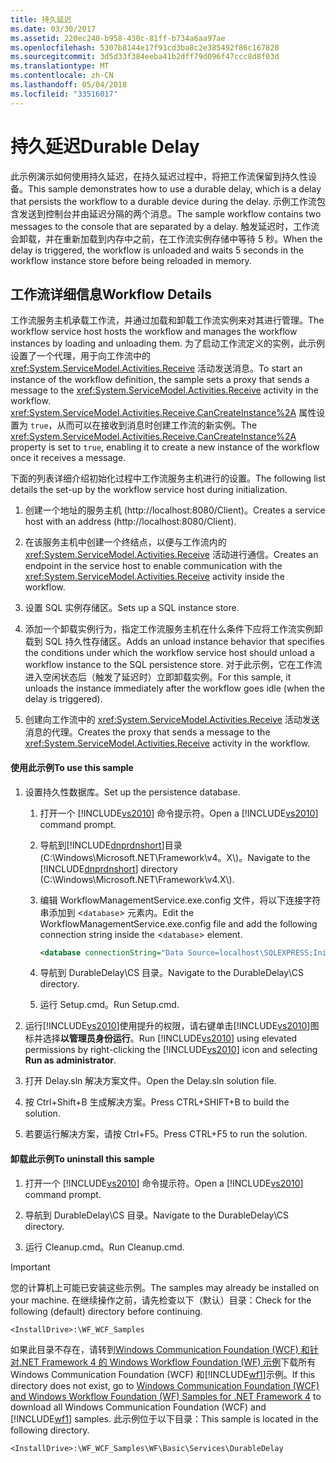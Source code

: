 ```yaml
---
title: 持久延迟
ms.date: 03/30/2017
ms.assetid: 220ec240-b958-430c-81ff-b734a6aa97ae
ms.openlocfilehash: 5307b8144e17f91cd3ba8c2e385492f86c167820
ms.sourcegitcommit: 3d5d33f384eeba41b2dff79d096f47ccc8d8f03d
ms.translationtype: MT
ms.contentlocale: zh-CN
ms.lasthandoff: 05/04/2018
ms.locfileid: "33516017"
---
```

# <a name="durable-delay"></a><span data-ttu-id="fa1e9-102">持久延迟</span><span class="sxs-lookup"><span data-stu-id="fa1e9-102">Durable Delay</span></span>
<span data-ttu-id="fa1e9-103">此示例演示如何使用持久延迟，在持久延迟过程中，将把工作流保留到持久性设备。</span><span class="sxs-lookup"><span data-stu-id="fa1e9-103">This sample demonstrates how to use a durable delay, which is a delay that persists the workflow to a durable device during the delay.</span></span> <span data-ttu-id="fa1e9-104">示例工作流包含发送到控制台并由延迟分隔的两个消息。</span><span class="sxs-lookup"><span data-stu-id="fa1e9-104">The sample workflow contains two messages to the console that are separated by a delay.</span></span> <span data-ttu-id="fa1e9-105">触发延迟时，工作流会卸载，并在重新加载到内存中之前，在工作流实例存储中等待 5 秒。</span><span class="sxs-lookup"><span data-stu-id="fa1e9-105">When the delay is triggered, the workflow is unloaded and waits 5 seconds in the workflow instance store before being reloaded in memory.</span></span>  
  
## <a name="workflow-details"></a><span data-ttu-id="fa1e9-106">工作流详细信息</span><span class="sxs-lookup"><span data-stu-id="fa1e9-106">Workflow Details</span></span>  
 <span data-ttu-id="fa1e9-107">工作流服务主机承载工作流，并通过加载和卸载工作流实例来对其进行管理。</span><span class="sxs-lookup"><span data-stu-id="fa1e9-107">The workflow service host hosts the workflow and manages the workflow instances by loading and unloading them.</span></span> <span data-ttu-id="fa1e9-108">为了启动工作流定义的实例，此示例设置了一个代理，用于向工作流中的 <xref:System.ServiceModel.Activities.Receive> 活动发送消息。</span><span class="sxs-lookup"><span data-stu-id="fa1e9-108">To start an instance of the workflow definition, the sample sets a proxy that sends a message to the <xref:System.ServiceModel.Activities.Receive> activity in the workflow.</span></span> <span data-ttu-id="fa1e9-109"><xref:System.ServiceModel.Activities.Receive.CanCreateInstance%2A> 属性设置为 `true`，从而可以在接收到消息时创建工作流的新实例。</span><span class="sxs-lookup"><span data-stu-id="fa1e9-109">The <xref:System.ServiceModel.Activities.Receive.CanCreateInstance%2A> property is set to `true`, enabling it to create a new instance of the workflow once it receives a message.</span></span>  
  
 <span data-ttu-id="fa1e9-110">下面的列表详细介绍初始化过程中工作流服务主机进行的设置。</span><span class="sxs-lookup"><span data-stu-id="fa1e9-110">The following list details the set-up by the workflow service host during initialization.</span></span>  
  
1.  <span data-ttu-id="fa1e9-111">创建一个地址的服务主机 (http://localhost:8080/Client)。</span><span class="sxs-lookup"><span data-stu-id="fa1e9-111">Creates a service host with an address (http://localhost:8080/Client).</span></span>  
  
2.  <span data-ttu-id="fa1e9-112">在该服务主机中创建一个终结点，以便与工作流内的 <xref:System.ServiceModel.Activities.Receive> 活动进行通信。</span><span class="sxs-lookup"><span data-stu-id="fa1e9-112">Creates an endpoint in the service host to enable communication with the <xref:System.ServiceModel.Activities.Receive> activity inside the workflow.</span></span>  
  
3.  <span data-ttu-id="fa1e9-113">设置 SQL 实例存储区。</span><span class="sxs-lookup"><span data-stu-id="fa1e9-113">Sets up a SQL instance store.</span></span>  
  
4.  <span data-ttu-id="fa1e9-114">添加一个卸载实例行为，指定工作流服务主机在什么条件下应将工作流实例卸载到 SQL 持久性存储区。</span><span class="sxs-lookup"><span data-stu-id="fa1e9-114">Adds an unload instance behavior that specifies the conditions under which the workflow service host should unload a workflow instance to the SQL persistence store.</span></span> <span data-ttu-id="fa1e9-115">对于此示例，它在工作流进入空闲状态后（触发了延迟时）立即卸载实例。</span><span class="sxs-lookup"><span data-stu-id="fa1e9-115">For this sample, it unloads the instance immediately after the workflow goes idle (when the delay is triggered).</span></span>  
  
5.  <span data-ttu-id="fa1e9-116">创建向工作流中的 <xref:System.ServiceModel.Activities.Receive> 活动发送消息的代理。</span><span class="sxs-lookup"><span data-stu-id="fa1e9-116">Creates the proxy that sends a message to the <xref:System.ServiceModel.Activities.Receive> activity in the workflow.</span></span>  
  
#### <a name="to-use-this-sample"></a><span data-ttu-id="fa1e9-117">使用此示例</span><span class="sxs-lookup"><span data-stu-id="fa1e9-117">To use this sample</span></span>  
  
1.  <span data-ttu-id="fa1e9-118">设置持久性数据库。</span><span class="sxs-lookup"><span data-stu-id="fa1e9-118">Set up the persistence database.</span></span>  
  
    1.  <span data-ttu-id="fa1e9-119">打开一个 [!INCLUDE[vs2010](../../../../includes/vs2010-md.md)] 命令提示符。</span><span class="sxs-lookup"><span data-stu-id="fa1e9-119">Open a [!INCLUDE[vs2010](../../../../includes/vs2010-md.md)] command prompt.</span></span>  
  
    2.  <span data-ttu-id="fa1e9-120">导航到[!INCLUDE[dnprdnshort](../../../../includes/dnprdnshort-md.md)]目录 (C:\Windows\Microsoft.NET\Framework\v4。X\\)。</span><span class="sxs-lookup"><span data-stu-id="fa1e9-120">Navigate to the [!INCLUDE[dnprdnshort](../../../../includes/dnprdnshort-md.md)] directory (C:\Windows\Microsoft.NET\Framework\v4.X\\).</span></span>  
  
    3.  <span data-ttu-id="fa1e9-121">编辑 WorkflowManagementService.exe.config 文件，将以下连接字符串添加到 <`database`> 元素内。</span><span class="sxs-lookup"><span data-stu-id="fa1e9-121">Edit the WorkflowManagementService.exe.config file and add the following connection string inside the <`database`> element.</span></span>  
  
        ```xml  
        <database connectionString="Data Source=localhost\SQLEXPRESS;Initial Catalog=DefaultSampleStore;Integrated Security=True;Asynchronous Processing=True" />  
        ```  
  
    4.  <span data-ttu-id="fa1e9-122">导航到 DurableDelay\CS 目录。</span><span class="sxs-lookup"><span data-stu-id="fa1e9-122">Navigate to the DurableDelay\CS directory.</span></span>  
  
    5.  <span data-ttu-id="fa1e9-123">运行 Setup.cmd。</span><span class="sxs-lookup"><span data-stu-id="fa1e9-123">Run Setup.cmd.</span></span>  
  
2.  <span data-ttu-id="fa1e9-124">运行[!INCLUDE[vs2010](../../../../includes/vs2010-md.md)]使用提升的权限，请右键单击[!INCLUDE[vs2010](../../../../includes/vs2010-md.md)]图标并选择**以管理员身份运行**。</span><span class="sxs-lookup"><span data-stu-id="fa1e9-124">Run [!INCLUDE[vs2010](../../../../includes/vs2010-md.md)] using elevated permissions by right-clicking the [!INCLUDE[vs2010](../../../../includes/vs2010-md.md)] icon and selecting **Run as administrator**.</span></span>  
  
3.  <span data-ttu-id="fa1e9-125">打开 Delay.sln 解决方案文件。</span><span class="sxs-lookup"><span data-stu-id="fa1e9-125">Open the Delay.sln solution file.</span></span>  
  
4.  <span data-ttu-id="fa1e9-126">按 Ctrl+Shift+B 生成解决方案。</span><span class="sxs-lookup"><span data-stu-id="fa1e9-126">Press CTRL+SHIFT+B to build the solution.</span></span>  
  
5.  <span data-ttu-id="fa1e9-127">若要运行解决方案，请按 Ctrl+F5。</span><span class="sxs-lookup"><span data-stu-id="fa1e9-127">Press CTRL+F5 to run the solution.</span></span>  
  
#### <a name="to-uninstall-this-sample"></a><span data-ttu-id="fa1e9-128">卸载此示例</span><span class="sxs-lookup"><span data-stu-id="fa1e9-128">To uninstall this sample</span></span>  
  
1.  <span data-ttu-id="fa1e9-129">打开一个 [!INCLUDE[vs2010](../../../../includes/vs2010-md.md)] 命令提示符。</span><span class="sxs-lookup"><span data-stu-id="fa1e9-129">Open a [!INCLUDE[vs2010](../../../../includes/vs2010-md.md)] command prompt.</span></span>  
  
2.  <span data-ttu-id="fa1e9-130">导航到 DurableDelay\CS 目录。</span><span class="sxs-lookup"><span data-stu-id="fa1e9-130">Navigate to the DurableDelay\CS directory.</span></span>  
  
3.  <span data-ttu-id="fa1e9-131">运行 Cleanup.cmd。</span><span class="sxs-lookup"><span data-stu-id="fa1e9-131">Run Cleanup.cmd.</span></span>  
  
> [!IMPORTANT]
>  <span data-ttu-id="fa1e9-132">您的计算机上可能已安装这些示例。</span><span class="sxs-lookup"><span data-stu-id="fa1e9-132">The samples may already be installed on your machine.</span></span> <span data-ttu-id="fa1e9-133">在继续操作之前，请先检查以下（默认）目录：</span><span class="sxs-lookup"><span data-stu-id="fa1e9-133">Check for the following (default) directory before continuing.</span></span>  
>   
>  `<InstallDrive>:\WF_WCF_Samples`  
>   
>  <span data-ttu-id="fa1e9-134">如果此目录不存在，请转到[Windows Communication Foundation (WCF) 和针对.NET Framework 4 的 Windows Workflow Foundation (WF) 示例](http://go.microsoft.com/fwlink/?LinkId=150780)下载所有 Windows Communication Foundation (WCF) 和[!INCLUDE[wf1](../../../../includes/wf1-md.md)]示例。</span><span class="sxs-lookup"><span data-stu-id="fa1e9-134">If this directory does not exist, go to [Windows Communication Foundation (WCF) and Windows Workflow Foundation (WF) Samples for .NET Framework 4](http://go.microsoft.com/fwlink/?LinkId=150780) to download all Windows Communication Foundation (WCF) and [!INCLUDE[wf1](../../../../includes/wf1-md.md)] samples.</span></span> <span data-ttu-id="fa1e9-135">此示例位于以下目录：</span><span class="sxs-lookup"><span data-stu-id="fa1e9-135">This sample is located in the following directory.</span></span>  
>   
>  `<InstallDrive>:\WF_WCF_Samples\WF\Basic\Services\DurableDelay`